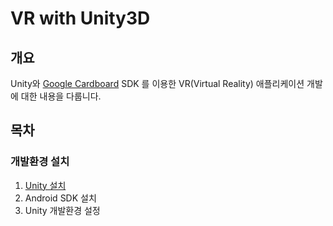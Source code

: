 # VR with Unity3D## 개요Unity와 [Google Cardboard](https://www.google.com/get/cardboard/) SDK 를 이용한 VR(Virtual Reality) 애플리케이션 개발에 대한 내용을 다룹니다.## 목차

### 개발환경 설치
1. [Unity 설치](setup/install_unity3d.md)
2. Android SDK 설치
3. Unity 개발환경 설정
